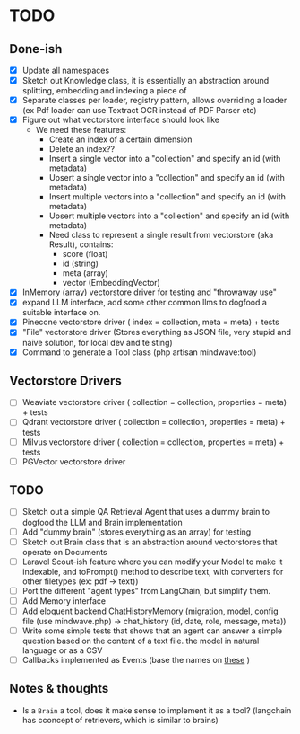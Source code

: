 # TODO

## Done-ish

- [x] Update all namespaces
- [x] Sketch out Knowledge class, it is essentially an abstraction around splitting, embedding and indexing a piece of
- [x] Separate classes per loader, registry pattern, allows overriding a loader (ex Pdf loader can use Textract OCR
  instead of PDF Parser etc)
- [x] Figure out what vectorstore interface should look like
    - We need these features:
        - Create an index of a certain dimension
        - Delete an index??
        - Insert a single vector into a "collection" and specify an id (with metadata)
        - Upsert a single vector into a "collection" and specify an id (with metadata)
        - Insert multiple vectors into a "collection" and specify an id (with metadata)
        - Upsert multiple vectors into a "collection" and specify an id (with metadata)
        - Need class to represent a single result from vectorstore (aka Result), contains:
            - score (float)
            - id (string)
            - meta (array)
            - vector (EmbeddingVector)
- [x] InMemory (array) vectorstore driver for testing and "throwaway use"
- [x] expand LLM interface, add some other common llms to dogfood a suitable interface on.
- [x] Pinecone vectorstore driver ( index = collection, meta = meta) + tests
- [x] "File" vectorstore driver (Stores everything as JSON file, very stupid and naive solution, for local dev and
  te sting)
- [x] Command to generate a Tool class (php artisan mindwave:tool)

## Vectorstore Drivers

- [ ] Weaviate vectorstore driver ( collection = collection, properties = meta) + tests
- [ ] Qdrant vectorstore driver ( collection = collection, properties = meta) + tests
- [ ] Milvus vectorstore driver ( collection = collection, properties = meta) + tests
- [ ] PGVector vectorstore driver

## TODO

- [ ] Sketch out a simple QA Retrieval Agent that uses a dummy brain to dogfood the LLM and Brain implementation
- [ ] Add "dummy brain" (stores everything as an array) for testing
- [ ] Sketch out Brain class that is an abstraction around vectorstores that operate on Documents
- [ ] Laravel Scout-ish feature where you can modify your Model to make it indexable, and toPrompt() method to describe
  text, with converters for other filetypes (ex: pdf -> text))
- [ ] Port the different "agent types" from LangChain, but simplify them.
- [ ] Add Memory interface
- [ ] Add eloquent backend ChatHistoryMemory (migration, model, config file (use mindwave.php) -> chat_history (id,
  date, role, message, meta))
- [ ] Write some simple tests that shows that an agent can answer a simple question based on the content of a text file.
  the model in natural language or as a CSV
- [ ] Callbacks implemented as Events (base the names
  on [these](https://python.langchain.com/en/latest/modules/callbacks/getting_started.html) )

## Notes & thoughts

- Is a `Brain` a tool, does it make sense to implement it as a tool? (langchain has cconcept of retrievers, which is
  similar to brains)
